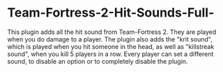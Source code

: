 # Team-Fortress-2-Hit-Sounds-Full-
This plugin adds all the hit sound from Team-Fortress 2. They are played when you do damage to a player. The plugin also adds the "krit sound", which is played when you hit someone in the head, as well as "killstreak sound", when you kill 5 players in a row. Every player can set a different sound, to disable an option or to completely disable the plugin.
